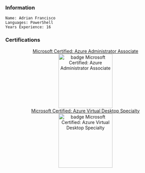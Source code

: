 ### Information

```racket
Name: Adrian Francisco
Languages: PowerShell
Years Experience: 16
```

### Certifications

<div style="align-items: center; text-align: center;">

<a href="https://learn.microsoft.com/en-us/users/adrianfrancisco-5768/credentials/certification/azure-administrator">
    <div>
        <span>Microsoft Certified: Azure Administrator Associate</span><br>
        <img src="https://learn.microsoft.com/en-us/media/learn/certification/badges/microsoft-certified-associate-badge.svg" alt="badge  Microsoft Certified: Azure Administrator Associate" title="Microsoft Certified: Azure Administrator Associate" width="170" height="170">
    </div>
</a>

<a href="https://learn.microsoft.com/api/credentials/share/en-us/AdrianFrancisco-5768/8D349755B313361D?sharingId=3E078773217FD131">
    <div>
        <span>Microsoft Certified: Azure Virtual Desktop Specialty</span><br>
        <img src="https://learn.microsoft.com/en-us/media/learn/certification/badges/microsoft-certified-specialty-badge.svg" alt="badge  Microsoft Certified: Azure Virtual Desktop Specialty" title="Microsoft Certified: Azure Virtual Desktop Specialty" width="170" height="170">
    </div>
</a>

</div>
